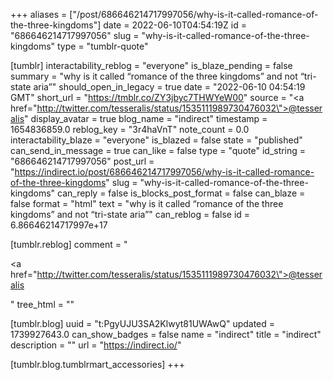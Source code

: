 +++
aliases = ["/post/686646214717997056/why-is-it-called-romance-of-the-three-kingdoms"]
date = 2022-06-10T04:54:19Z
id = "686646214717997056"
slug = "why-is-it-called-romance-of-the-three-kingdoms"
type = "tumblr-quote"

[tumblr]
interactability_reblog = "everyone"
is_blaze_pending = false
summary = "why is it called “romance of the three kingdoms” and not “tri-state aria”"
should_open_in_legacy = true
date = "2022-06-10 04:54:19 GMT"
short_url = "https://tmblr.co/ZY3jbyc7THWYeW00"
source = "<a href=\"http://twitter.com/tesseralis/status/1535111989730476032\">@tesseralis</a>"
display_avatar = true
blog_name = "indirect"
timestamp = 1654836859.0
reblog_key = "3r4haVnT"
note_count = 0.0
interactability_blaze = "everyone"
is_blazed = false
state = "published"
can_send_in_message = true
can_like = false
type = "quote"
id_string = "686646214717997056"
post_url = "https://indirect.io/post/686646214717997056/why-is-it-called-romance-of-the-three-kingdoms"
slug = "why-is-it-called-romance-of-the-three-kingdoms"
can_reply = false
is_blocks_post_format = false
can_blaze = false
format = "html"
text = "why is it called &ldquo;romance of the three kingdoms&rdquo; and not &ldquo;tri-state aria&rdquo;"
can_reblog = false
id = 6.86646214717997e+17

[tumblr.reblog]
comment = "<p><a href=\"http://twitter.com/tesseralis/status/1535111989730476032\">@tesseralis</a></p>"
tree_html = ""

[tumblr.blog]
uuid = "t:PgyUJU3SA2Klwyt81UWAwQ"
updated = 1739927643.0
can_show_badges = false
name = "indirect"
title = "indirect"
description = ""
url = "https://indirect.io/"

[tumblr.blog.tumblrmart_accessories]
+++
